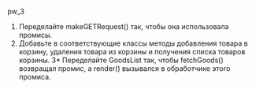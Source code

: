 pw_3
1. Переделайте makeGETRequest() так, чтобы она использовала промисы.
2. Добавьте в соответствующие классы методы добавления товара в корзину, удаления товара из корзины и получения списка товаров корзины.
3* Переделайте GoodsList так, чтобы fetchGoods() возвращал промис, а render() вызывался в обработчике этого промиса.